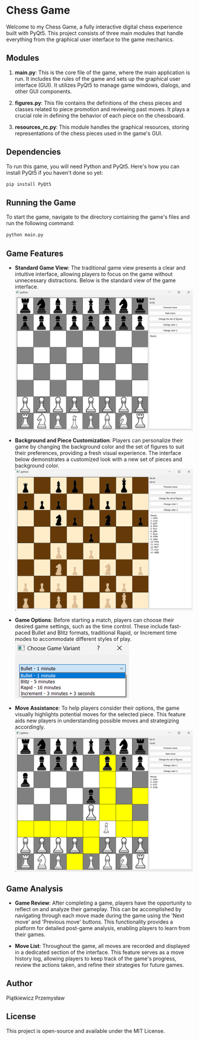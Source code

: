 # Chess Game

Welcome to my Chess Game, a fully interactive digital chess experience built with PyQt5. This project consists of three main modules that handle everything from the graphical user interface to the game mechanics.

## Modules

1. **main.py**: This is the core file of the game, where the main application is run. It includes the rules of the game and sets up the graphical user interface (GUI). It utilizes PyQt5 to manage game windows, dialogs, and other GUI components.

2. **figures.py**: This file contains the definitions of the chess pieces and classes related to piece promotion and reviewing past moves. It plays a crucial role in defining the behavior of each piece on the chessboard.

3. **resources_rc.py**: This module handles the graphical resources, storing representations of the chess pieces used in the game's GUI.

## Dependencies

To run this game, you will need Python and PyQt5. Here's how you can install PyQt5 if you haven't done so yet:

```bash
pip install PyQt5
```

## Running the Game

To start the game, navigate to the directory containing the game's files and run the following command:

```bash
python main.py
```

## Game Features

- **Standard Game View**: The traditional game view presents a clear and intuitive interface, allowing players to focus on the game without unnecessary distractions. Below is the standard view of the game interface.
  ![Game view](images/view.png)

- **Background and Piece Customization**: Players can personalize their game by changing the background color and the set of figures to suit their preferences, providing a fresh visual experience. The interface below demonstrates a customized look with a new set of pieces and background color.
  ![Customized Game View](images/view2.png)

- **Game Options**: Before starting a match, players can choose their desired game settings, such as the time control. These include fast-paced Bullet and Blitz formats, traditional Rapid, or Increment time modes to accommodate different styles of play.
  ![Game Options](images/game_options.png)

- **Move Assistance**: To help players consider their options, the game visually highlights potential moves for the selected piece. This feature aids new players in understanding possible moves and strategizing accordingly.
  ![Highlighted Moves](images/highlight.png)

## Game Analysis

- **Game Review**: After completing a game, players have the opportunity to reflect on and analyze their gameplay. This can be accomplished by navigating through each move made during the game using the 'Next move' and 'Previous move' buttons. This functionality provides a platform for detailed post-game analysis, enabling players to learn from their games.

- **Move List**: Throughout the game, all moves are recorded and displayed in a dedicated section of the interface. This feature serves as a move history log, allowing players to keep track of the game's progress, review the actions taken, and refine their strategies for future games.

## Author

Piątkiewicz Przemysław

## License

This project is open-source and available under the MIT License.
